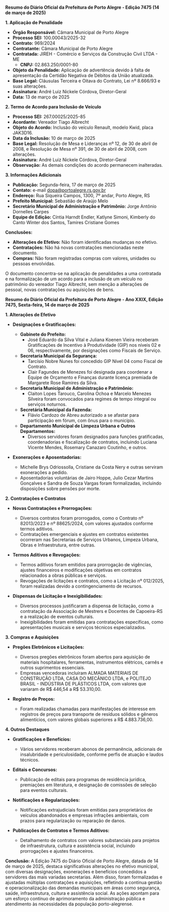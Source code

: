 **Resumo do Diário Oficial da Prefeitura de Porto Alegre - Edição 7475 (14 de março de 2025)**

**1. Aplicação de Penalidade**

- **Órgão Responsável:** Câmara Municipal de Porto Alegre
- **Processo SEI:** 100.00043/2025-32
- **Contrato:** 969/2024
- **Contratante:** Câmara Municipal de Porto Alegre
- **Contratada:** JIREH - Comércio e Serviços da Construção Civil LTDA - ME
  - **CNPJ:** 02.863.250/0001-80
- **Objeto da Penalidade:** Aplicação de advertência devido à falta de apresentação da Certidão Negativa de Débitos da União atualizada.
- **Base Legal:** Cláusulas Terceira e Oitava do Contrato, Lei nº 8.666/93 e suas alterações.
- **Assinatura:** André Luiz Nickele Córdova, Diretor-Geral
- **Data:** 13 de março de 2025

**2. Termo de Acordo para Inclusão de Veículo**

- **Processo SEI:** 267.00025/2025-85
- **Acordante:** Vereador Tiago Albrecht
- **Objeto do Acordo:** Inclusão do veículo Renault, modelo Kwid, placa JAK3D16.
- **Data da Inclusão:** 10 de março de 2025
- **Base Legal:** Resolução de Mesa e Lideranças nº 12, de 30 de abril de 2008, e Resolução de Mesa nº 391, de 30 de abril de 2008, com alterações.
- **Assinatura:** André Luiz Nickele Córdova, Diretor-Geral
- **Observação:** As demais condições do acordo permanecem inalteradas.

**3. Informações Adicionais**

- **Publicação:** Segunda-feira, 17 de março de 2025
- **Contato:** e-mail dopa@portoalegre.rs.gov.br
- **Endereço:** Rua Siqueira Campos, 1300, 7º andar, Porto Alegre, RS
- **Prefeito Municipal:** Sebastião de Araújo Melo
- **Secretário Municipal de Administração e Patrimônio:** Jorge Antônio Dornelles Carpes
- **Equipe de Edição:** Cíntia Harndt Endler, Katlyne Simoni, Kimberly do Canto Winter dos Santos, Tamires Cristiane Gomes

**Conclusões:**

- **Alterações de Efetivo:** Não foram identificadas mudanças no efetivo.
- **Contratações:** Não há novas contratações mencionadas neste documento.
- **Compras:** Não foram registradas compras com valores, unidades ou pessoas envolvidas.

O documento concentra-se na aplicação de penalidades a uma contratada e na formalização de um acordo para a inclusão de um veículo no patrimônio do vereador Tiago Albrecht, sem menção a alterações de pessoal, novas contratações ou aquisições de bens.

**Resumo do Diário Oficial da Prefeitura de Porto Alegre - Ano XXIX, Edição 7475, Sexta-feira, 14 de março de 2025**

**1. Alterações de Efetivo**

- **Designações e Gratificações:**
  - **Gabinete do Prefeito:**
    - José Eduardo da Silva Vital e Juliana Koenen Vieira receberam Gratificações de Incentivo à Produtividade (GIP) nos níveis 02 e 06, respectivamente, por designações como Fiscais de Serviço.
  - **Secretaria Municipal da Segurança:**
    - Tarcísio Nobre Nunes foi concedido GIP Nível 04 como Fiscal de Contrato.
    - Clair Fagundes de Menezes foi designada para coordenar a Equipe de Orçamento e Finanças durante licença premiada de Margarete Rose Ramires da Silva.
  - **Secretaria Municipal de Administração e Patrimônio:**
    - Claiton Lopes Tarouco, Carolina Ochoa e Marcelo Menezes Silveira foram convocados para regimes de tempo integral ou serviços noturnos.
  - **Secretária Municipal da Fazenda:**
    - Flávio Cardozo de Abreu autorizado a se afastar para participação em fórum, com ônus para o município.
  - **Departamento Municipal de Limpeza Urbana e Outros Departamentos:**
    - Diversos servidores foram designados para funções gratificadas, coordenadorias e fiscalização de contratos, incluindo Luciana Vicente Mendes, Rosemary Canazaro Coutinho, e outros.
  
- **Exonerações e Aposentadorias:**
  - Michelle Brys Odriossolla, Cristiane da Costa Nery e outras serviram exonerações a pedido.
  - Aposentadorias voluntárias de Jairo Hoppe, Julio Cezar Martins Gonçalves e Sandra de Souza Vargas foram formalizadas, incluindo disposições sobre pensões por morte.
  
**2. Contratações e Contratos**

- **Novas Contratações e Prorrogações:**
  - Diversos contratos foram prorrogados, como o Contrato nº 82013/2023 e nº 88625/2024, com valores ajustados conforme termos aditivos.
  - Contratações emergenciais e ajustes em contratos existentes ocorreram nas Secretarias de Serviços Urbanos, Limpeza Urbana, Obras e Infraestrutura, entre outras.
  
- **Termos Aditivos e Revogações:**
  - Termos aditivos foram emitidos para prorrogação de vigências, ajustes financeiros e modificações objetivas em contratos relacionados a obras públicas e serviços.
  - Revogações de licitações e contratos, como a Licitação nº 012/2025, foram realizadas devido a contingenciamento de recursos.
  
- **Dispensas de Licitação e Inexigibilidades:**
  - Diversos processos justificaram a dispensa de licitação, como a contratação da Associação de Mestrers e Docentes de Capoeira-RS e a realização de eventos culturais.
  - Inexigibilidades foram emitidas para contratações específicas, como apresentações musicais e serviços técnicos especializados.
  
**3. Compras e Aquisições**

- **Pregões Eletrônicos e Licitações:**
  - Diversos pregões eletrônicos foram abertos para aquisição de materiais hospitalares, ferramentas, instrumentos elétricos, carnês e outros suprimentos essenciais.
  - Empresas vencedoras incluíram ALMADA MATERIAIS DE CONSTRUÇÃO LTDA, CASA DO MECÂNICO LTDA, e POLITEJO BRASIL - INDÚSTRIA DE PLÁSTICOS LTDA, com valores que variaram de R$ 446,54 a R$ 53.310,00.
  
- **Registro de Preços:**
  - Foram realizadas chamadas para manifestações de interesse em registros de preços para transporte de resíduos sólidos e gêneros alimentícios, com valores globais superiores a R$ 4.883.736,00.
  
**4. Outros Destaques**

- **Gratificações e Benefícios:**
  - Vários servidores receberam abonos de permanência, adicionais de insalubridade e periculosidade, conforme perfis de atuação e laudos técnicos.
  
- **Editais e Concursos:**
  - Publicação de editais para programas de residência jurídica, premiações em literatura, e designação de comissões de seleção para eventos culturais.
  
- **Notificações e Regularizações:**
  - Notificações extrajudiciais foram emitidas para proprietários de veículos abandonados e empresas infrações ambientais, com prazos para regularização ou reparação de danos.
  
- **Publicações de Contratos e Termos Aditivos:**
  - Detalhamento de contratos com valores substanciais para projetos de infraestrutura, cultura e assistência social, incluindo prorrogações e ajustes financeiros.

**Conclusão:**
A Edição 7475 do Diário Oficial de Porto Alegre, datada de 14 de março de 2025, destaca significativas alterações no efetivo municipal, com diversas designações, exonerações e benefícios concedidos a servidores das mais variadas secretarias. Além disso, foram formalizadas e ajustadas múltiplas contratações e aquisições, refletindo a contínua gestão e operacionalização das demandas municipais em áreas como segurança, saúde, infraestrutura, cultura e assistência social. As ações apontam para um esforço contínuo de aprimoramento da administração pública e atendimento às necessidades da população porto-alegrense.
